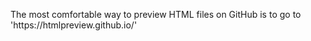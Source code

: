 <p>
The most comfortable way to preview HTML files on GitHub is to go to 'https://htmlpreview.github.io/'
</p>
